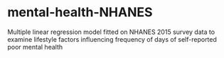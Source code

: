 # mental-health-NHANES
Multiple linear regression model fitted on NHANES 2015 survey data to examine lifestyle factors influencing frequency of days of self-reported poor mental health 
